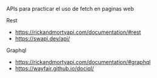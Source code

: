 APIs para practicar el uso de fetch en paginas web

Rest
  - https://rickandmortyapi.com/documentation/#rest
  - https://swapi.dev/api/

Graphql
  - https://rickandmortyapi.com/documentation/#graphql
  - https://wayfair.github.io/dociql/